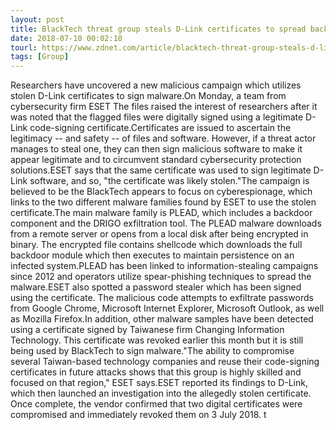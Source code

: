 ```yaml
---
layout: post
title: BlackTech threat group steals D-Link certificates to spread backdoor malware
date: 2018-07-10 00:02:10
tourl: https://www.zdnet.com/article/blacktech-threat-group-steals-d-link-certificates-to-spread-backdoor-malware/
tags: [Group]
---
```

Researchers have uncovered a new malicious campaign which utilizes stolen D-Link certificates to sign malware.On Monday, a team from cybersecurity firm ESET The files raised the interest of researchers after it was noted that the flagged files were digitally signed using a legitimate D-Link code-signing certificate.Certificates are issued to ascertain the legitimacy -- and safety -- of files and software. However, if a threat actor manages to steal one, they can then sign malicious software to make it appear legitimate and to circumvent standard cybersecurity protection solutions.ESET says that the same certificate was used to sign legitimate D-Link software, and so, "the certificate was likely stolen."The campaign is believed to be the BlackTech appears to focus on cyberespionage, which links to the two different malware families found by ESET to use the stolen certificate.The main malware family is PLEAD, which includes a backdoor component and the DRIGO exfiltration tool. The PLEAD malware downloads from a remote server or opens from a local disk after being encrypted in binary. The encrypted file contains shellcode which downloads the full backdoor module which then executes to maintain persistence on an infected system.PLEAD has been linked to information-stealing campaigns since 2012 and operators utilize spear-phishing techniques to spread the malware.ESET also spotted a password stealer which has been signed using the certificate. The malicious code attempts to exfiltrate passwords from Google Chrome, Microsoft Internet Explorer, Microsoft Outlook, as well as Mozilla Firefox.In addition, other malware samples have been detected using a certificate signed by Taiwanese firm Changing Information Technology. This certificate was revoked earlier this month but it is still being used by BlackTech to sign malware."The ability to compromise several Taiwan-based technology companies and reuse their code-signing certificates in future attacks shows that this group is highly skilled and focused on that region," ESET says.ESET reported its findings to D-Link, which then launched an investigation into the allegedly stolen certificate. Once complete, the vendor confirmed that two digital certificates were compromised and immediately revoked them on 3 July 2018. t 